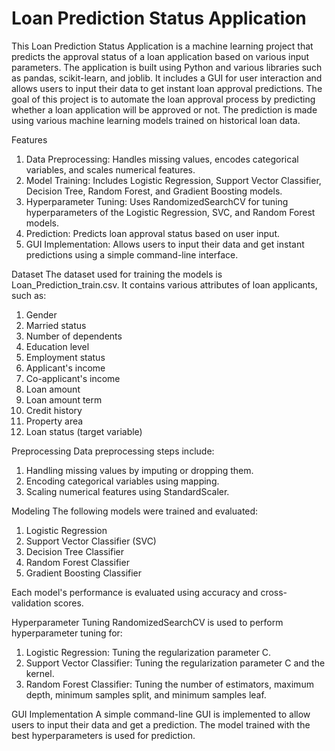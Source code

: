 # Loan Prediction Status Application

This Loan Prediction Status Application is a machine learning project that predicts the approval status of a loan application based on various input parameters. The application is built using Python and various libraries such as pandas, scikit-learn, and joblib. It includes a GUI for user interaction and allows users to input their data to get instant loan approval predictions.
The goal of this project is to automate the loan approval process by predicting whether a loan application will be approved or not. The prediction is made using various machine learning models trained on historical loan data.

Features
1. Data Preprocessing: Handles missing values, encodes categorical variables, and scales numerical features.
2. Model Training: Includes Logistic Regression, Support Vector Classifier, Decision Tree, Random Forest, and Gradient Boosting models.
3. Hyperparameter Tuning: Uses RandomizedSearchCV for tuning hyperparameters of the Logistic Regression, SVC, and Random Forest models.
4. Prediction: Predicts loan approval status based on user input.
5. GUI Implementation: Allows users to input their data and get instant predictions using a simple command-line interface.

Dataset
The dataset used for training the models is Loan_Prediction_train.csv. It contains various attributes of loan applicants, such as:
1. Gender
2. Married status
3. Number of dependents
4. Education level
5. Employment status
6. Applicant's income
7. Co-applicant's income
8. Loan amount
9. Loan amount term
10. Credit history
11. Property area
12. Loan status (target variable)

Preprocessing
Data preprocessing steps include:
1. Handling missing values by imputing or dropping them.
2. Encoding categorical variables using mapping.
3. Scaling numerical features using StandardScaler.

Modeling
The following models were trained and evaluated:
1. Logistic Regression
2. Support Vector Classifier (SVC)
3. Decision Tree Classifier
4. Random Forest Classifier
5. Gradient Boosting Classifier

Each model's performance is evaluated using accuracy and cross-validation scores.

Hyperparameter Tuning
RandomizedSearchCV is used to perform hyperparameter tuning for:
1. Logistic Regression: Tuning the regularization parameter C.
2. Support Vector Classifier: Tuning the regularization parameter C and the kernel.
3. Random Forest Classifier: Tuning the number of estimators, maximum depth, minimum samples split, and minimum samples leaf.

GUI Implementation
A simple command-line GUI is implemented to allow users to input their data and get a prediction. The model trained with the best hyperparameters is used for prediction.
